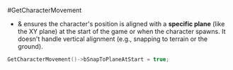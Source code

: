 #GetCharacterMovement
- & ensures the character's position is aligned with a **specific plane** (like the XY plane) at the start of the game or when the character spawns. It doesn't handle vertical alignment (e.g., snapping to terrain or the ground).

```cpp
GetCharacterMovement()->bSnapToPlaneAtStart = true;
```